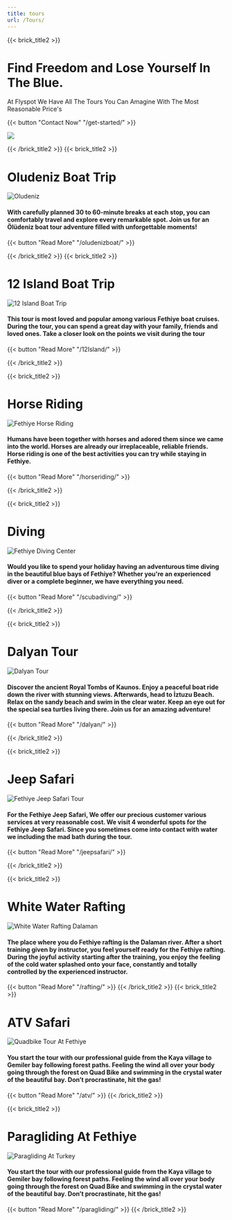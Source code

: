 ```yaml
---
title: tours
url: /Tours/
---
```

{{< brick_title2 >}}
# Find Freedom and Lose Yourself In The Blue.

At Flyspot We Have All The Tours You Can Amagine With The Most Reasonable Price's


{{< button "Contact Now" "/get-started/" >}}

![](/uploads/photos/lagoon.jpg)

{{< /brick_title2 >}}
{{< brick_title2 >}}

# Oludeniz Boat Trip
![Oludeniz](/uploads/photos/boat.jpg)

#### With carefully planned 30 to 60-minute breaks at each stop, you can comfortably travel and explore every remarkable spot. Join us for an Ölüdeniz boat tour adventure filled with unforgettable moments!

{{< button "Read More" "/oludenizboat/" >}}

{{< /brick_title2 >}}
{{< brick_title2 >}}

# 12 Island Boat Trip
![12 Island Boat Trip](/uploads/photos/12Island.jpg)

#### This tour is most loved and popular among various Fethiye boat cruises. During the tour, you can spend a great day with your family, friends and loved ones. Take a closer look on the points we visit during the tour

{{< button "Read More" "/12Island/" >}}

{{< /brick_title2 >}}


{{< brick_title2 >}}

# Horse Riding
![Fethiye Horse Riding](/uploads/Background/horseriding.webp)

#### Humans have been together with horses and adored them since we came into the world. Horses are already our irreplaceable, reliable friends. Horse riding is one of the best activities you can try while staying in Fethiye. 

{{< button "Read More" "/horseriding/" >}}

{{< /brick_title2 >}}

{{< brick_title2 >}}
# Diving
![Fethiye Diving Center](/uploads/Diving/scuba.jpg)


#### Would you like to spend your holiday having an adventurous time diving in the beautiful blue bays of Fethiye? Whether you're an experienced diver or a complete beginner, we have everything you need.

{{< button "Read More" "/scubadiving/" >}}

{{< /brick_title2 >}}

{{< brick_title2 >}}
# Dalyan Tour
![Dalyan Tour](/uploads/dalyan/tomb-min.jpg)

#### Discover the ancient Royal Tombs of Kaunos. Enjoy a peaceful boat ride down the river with stunning views. Afterwards, head to İztuzu Beach. Relax on the sandy beach and swim in the clear water. Keep an eye out for the special sea turtles living there. Join us for an amazing adventure!

{{< button "Read More" "/dalyan/" >}}

{{< /brick_title2 >}}

{{< brick_title2 >}}
# Jeep Safari
![Fethiye Jeep Safari Tour](/uploads/Background/bgjeep.jpeg)

#### For the Fethiye Jeep Safari, We offer our precious customer various services at very reasonable cost. We visit 4 wonderful spots for the Fethiye Jeep Safari. Since you sometimes come into contact with water we including the mad bath during the tour. 

{{< button "Read More" "/jeepsafari/" >}}

{{< /brick_title2 >}}

{{< brick_title2 >}}
# White Water Rafting
![White Water Rafting Dalaman](/uploads/Background/rafting.jpeg)

#### The place where you do Fethiye rafting is the Dalaman river. After a short training given by instructor, you feel yourself ready for the Fethiye rafting. During the joyful activity starting after the training, you enjoy the feeling of the cold water splashed onto your face, constantly and totally controlled by the experienced instructor.

{{< button "Read More" "/rafting/" >}}
{{< /brick_title2 >}}
{{< brick_title2 >}}
# ATV Safari 
![Quadbike Tour At Fethiye](/uploads/atv/8.jpeg)
#### You start the tour with our professional guide from the Kaya village to Gemiler bay following forest paths. Feeling the wind all over your body going through the forest on Quad Bike and swimming in the crystal water of the beautiful bay. Don’t procrastinate, hit the gas!

{{< button "Read More" "/atv/" >}}
{{< /brick_title2 >}}

{{< brick_title2 >}}
# Paragliding At Fethiye
![Paragliding At Turkey](/uploads/Paragliding/4.jpg)
#### You start the tour with our professional guide from the Kaya village to Gemiler bay following forest paths. Feeling the wind all over your body going through the forest on Quad Bike and swimming in the crystal water of the beautiful bay. Don’t procrastinate, hit the gas!
{{< button "Read More" "/paragliding/" >}}
{{< /brick_title2 >}}
